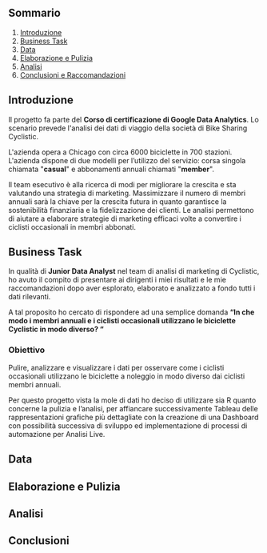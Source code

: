## Sommario
1. [Introduzione](README.md#introduzione)
2. [Business Task](README.md#task)
3. [Data](README.md#data)
4. [Elaborazione e Pulizia](README.md#elaborazione-e-pulizia)
5. [Analisi](README.md#analisi)
6. [Conclusioni e Raccomandazioni](README.md#conclusioni)

## Introduzione

Il progetto fa parte del **Corso di certificazione di Google Data Analytics**. Lo scenario prevede l'analisi dei dati di viaggio della società di Bike Sharing Cyclistic.

L'azienda opera a Chicago con circa 6000 biciclette in 700 stazioni.
L'azienda dispone di due modelli per l’utilizzo del servizio: corsa singola chiamata "**casual**" e abbonamenti annuali chiamati "**member**". 

Il team esecutivo è alla ricerca di modi per migliorare la crescita e sta valutando una strategia di marketing.
Massimizzare il numero di membri annuali sarà la chiave per la crescita futura in quanto garantisce la sostenibilità finanziaria e la fidelizzazione dei clienti.
Le analisi permettono di aiutare a elaborare strategie di marketing efficaci volte a convertire i ciclisti occasionali in membri abbonati.

## Business Task

In qualità di **Junior Data Analyst** nel team di analisi di marketing di Cyclistic, ho avuto il compito di presentare ai dirigenti i miei risultati e le mie raccomandazioni dopo aver esplorato, elaborato e analizzato a fondo tutti i dati rilevanti.

A tal proposito ho cercato di rispondere ad una semplice domanda 
**“In che modo i membri annuali e i ciclisti occasionali utilizzano le biciclette Cyclistic in modo diverso? “**

### Obiettivo 
Pulire, analizzare e visualizzare i dati per osservare come i ciclisti occasionali utilizzano le biciclette a noleggio in modo diverso dai ciclisti membri annuali.

Per questo progetto vista la mole di dati ho deciso di utilizzare sia R quanto concerne la pulizia e l’analisi, per affiancare successivamente Tableau delle rappresentazioni grafiche più dettagliate con la creazione di una Dashboard con possibilità successiva di sviluppo ed implementazione di processi di automazione per Analisi Live.

## Data


## Elaborazione e Pulizia


## Analisi


## Conclusioni
